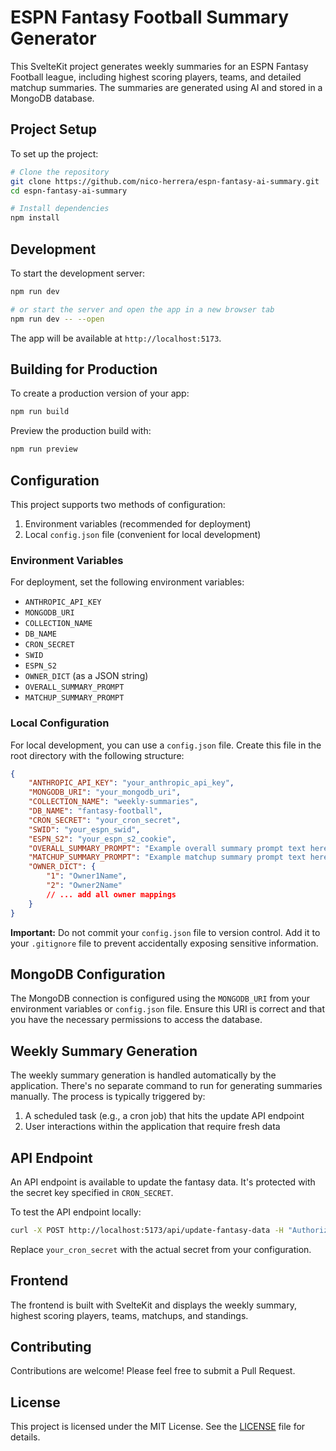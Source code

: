 # ESPN Fantasy Football Summary Generator

This SvelteKit project generates weekly summaries for an ESPN Fantasy Football league, including highest scoring players, teams, and detailed matchup summaries. The summaries are generated using AI and stored in a MongoDB database.

## Project Setup

To set up the project:

```bash
# Clone the repository
git clone https://github.com/nico-herrera/espn-fantasy-ai-summary.git
cd espn-fantasy-ai-summary

# Install dependencies
npm install
```

## Development

To start the development server:

```bash
npm run dev

# or start the server and open the app in a new browser tab
npm run dev -- --open
```

The app will be available at `http://localhost:5173`.

## Building for Production

To create a production version of your app:

```bash
npm run build
```

Preview the production build with:

```bash
npm run preview
```

## Configuration

This project supports two methods of configuration:

1. Environment variables (recommended for deployment)
2. Local `config.json` file (convenient for local development)

### Environment Variables

For deployment, set the following environment variables:

- `ANTHROPIC_API_KEY`
- `MONGODB_URI`
- `COLLECTION_NAME`
- `DB_NAME`
- `CRON_SECRET`
- `SWID`
- `ESPN_S2`
- `OWNER_DICT` (as a JSON string)
- `OVERALL_SUMMARY_PROMPT`
- `MATCHUP_SUMMARY_PROMPT`

### Local Configuration

For local development, you can use a `config.json` file. Create this file in the root directory with the following structure:

```json
{
	"ANTHROPIC_API_KEY": "your_anthropic_api_key",
	"MONGODB_URI": "your_mongodb_uri",
	"COLLECTION_NAME": "weekly-summaries",
	"DB_NAME": "fantasy-football",
	"CRON_SECRET": "your_cron_secret",
	"SWID": "your_espn_swid",
	"ESPN_S2": "your_espn_s2_cookie",
	"OVERALL_SUMMARY_PROMPT": "Example overall summary prompt text here.",
	"MATCHUP_SUMMARY_PROMPT": "Example matchup summary prompt text here.",
	"OWNER_DICT": {
		"1": "Owner1Name",
		"2": "Owner2Name"
		// ... add all owner mappings
	}
}
```

**Important:** Do not commit your `config.json` file to version control. Add it to your `.gitignore` file to prevent accidentally exposing sensitive information.

## MongoDB Configuration

The MongoDB connection is configured using the `MONGODB_URI` from your environment variables or `config.json` file. Ensure this URI is correct and that you have the necessary permissions to access the database.

## Weekly Summary Generation

The weekly summary generation is handled automatically by the application. There's no separate command to run for generating summaries manually. The process is typically triggered by:

1. A scheduled task (e.g., a cron job) that hits the update API endpoint
2. User interactions within the application that require fresh data

## API Endpoint

An API endpoint is available to update the fantasy data. It's protected with the secret key specified in `CRON_SECRET`.

To test the API endpoint locally:

```bash
curl -X POST http://localhost:5173/api/update-fantasy-data -H "Authorization: Bearer your_cron_secret"
```

Replace `your_cron_secret` with the actual secret from your configuration.

## Frontend

The frontend is built with SvelteKit and displays the weekly summary, highest scoring players, teams, matchups, and standings.

## Contributing

Contributions are welcome! Please feel free to submit a Pull Request.

## License

This project is licensed under the MIT License. See the [LICENSE](LICENSE) file for details.

